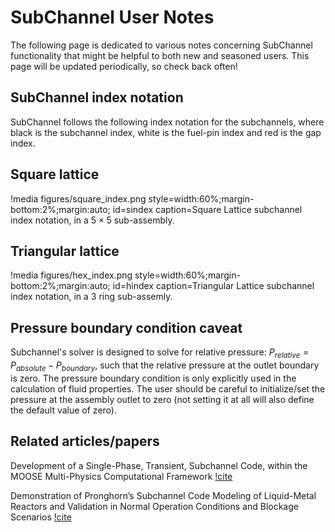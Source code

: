 # SubChannel User Notes

The following page is dedicated to various notes concerning SubChannel functionality
that might be helpful to both new and seasoned users. This page will be updated
periodically, so check back often!

## SubChannel index notation

SubChannel follows the following index notation for the subchannels, where black is the subchannel
index, white is the fuel-pin index and red is the gap index.

## Square lattice

!media figures/square_index.png
    style=width:60%;margin-bottom:2%;margin:auto;
    id=sindex
    caption=Square Lattice subchannel index notation, in a $5 \times 5$ sub-assembly.

## Triangular lattice

!media figures/hex_index.png
    style=width:60%;margin-bottom:2%;margin:auto;
    id=hindex
    caption=Triangular Lattice subchannel index notation, in a $3$ ring sub-assemly.

## Pressure boundary condition caveat

Subchannel's solver is designed to solve for relative pressure: $P_{relative} = P_{absolute} - P_{boundary}$, such that the relative pressure at the outlet boundary is zero. The pressure boundary condition is only explicitly used in the calculation of fluid properties. The user should be careful to initialize/set the pressure at the assembly outlet to zero (not setting it at all will also define the default value of zero).

## Related articles/papers

Development of a Single-Phase, Transient, Subchannel Code, within the MOOSE Multi-Physics Computational Framework [!cite](kyriakopoulos2022development)

Demonstration of Pronghorn’s Subchannel Code Modeling of Liquid-Metal Reactors and Validation in Normal Operation Conditions and Blockage Scenarios [!cite](kyriakopoulos2023demonstration)
